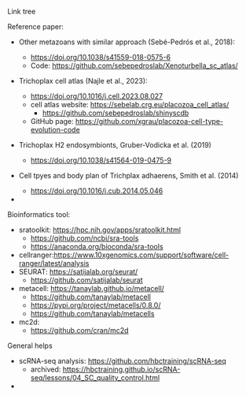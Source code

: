 Link tree

Reference paper: 
-  Other metazoans with similar approach (Sebé-Pedrós et al., 2018): 
    - https://doi.org/10.1038/s41559-018-0575-6 
    - Code: https://github.com/sebepedroslab/Xenoturbella_sc_atlas/
    
- Trichoplax cell atlas (Najle et al., 2023): 
    - https://doi.org/10.1016/j.cell.2023.08.027
    - cell atlas website: https://sebelab.crg.eu/placozoa_cell_atlas/ 
        - https://github.com/sebepedroslab/shinyscdb
    - GitHub page: https://github.com/xgrau/placozoa-cell-type-evolution-code

- Trichoplax H2 endosymbionts, Gruber-Vodicka et al. (2019) 
    - https://doi.org/10.1038/s41564-019-0475-9

- Cell tpyes and body plan of Trichplax adhaerens, Smith et al. (2014)
    - https://doi.org/10.1016/j.cub.2014.05.046

- 
    

Bioinformatics tool:
- sratoolkit: https://hpc.nih.gov/apps/sratoolkit.html
    - https://github.com/ncbi/sra-tools
    - https://anaconda.org/bioconda/sra-tools
- cellranger:https://www.10xgenomics.com/support/software/cell-ranger/latest/analysis
- SEURAT: https://satijalab.org/seurat/
    - https://github.com/satijalab/seurat
- metacell: https://tanaylab.github.io/metacell/
    - https://github.com/tanaylab/metacell
    - https://pypi.org/project/metacells/0.8.0/
    - https://github.com/tanaylab/metacells
- mc2d: 
    - https://github.com/cran/mc2d


General helps
- scRNA-seq analysis: https://github.com/hbctraining/scRNA-seq
    - archived: https://hbctraining.github.io/scRNA-seq/lessons/04_SC_quality_control.html
- 